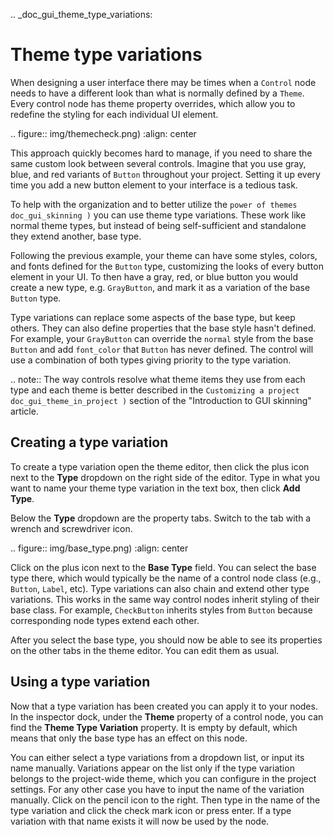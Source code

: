 .. _doc_gui_theme_type_variations:

Theme type variations
=====================

When designing a user interface there may be times when a `Control` node
needs to have a different look than what is normally defined by a `Theme`.
Every control node has theme property overrides, which allow you to redefine the styling for
each individual UI element.

.. figure:: img/themecheck.png)
   :align: center

This approach quickly becomes hard to manage, if you need to share the same custom look
between several controls. Imagine that you use gray, blue, and red variants of `Button`
throughout your project. Setting it up every time you add a new button element to your interface
is a tedious task.

To help with the organization and to better utilize the `power of themes doc_gui_skinning )`
you can use theme type variations. These work like normal theme types, but instead
of being self-sufficient and standalone they extend another, base type.

Following the previous example, your theme can have some styles, colors, and fonts
defined for the `Button` type, customizing the looks of every button element in your UI.
To then have a gray, red, or blue button you would create a new type, e.g. `GrayButton`, and
mark it as a variation of the base `Button` type.

Type variations can replace some aspects of the base type, but keep others.
They can also define properties that the base style hasn't defined. For example,
your `GrayButton` can override the `normal` style from the base `Button`
and add `font_color` that `Button` has never defined. The control will use
a combination of both types giving priority to the type variation.

.. note::
   The way controls resolve what theme items they use from each type and each
   theme is better described in the `Customizing a project doc_gui_theme_in_project )`
   section of the "Introduction to GUI skinning" article.

Creating a type variation
-------------------------

To create a type variation open the theme editor, then click the plus icon
next to the **Type** dropdown on the right side of the editor. Type in what
you want to name your theme type variation in the text box, then click **Add Type**.

Below the **Type** dropdown are the property tabs. Switch to the tab with a wrench
and screwdriver icon.

.. figure:: img/base_type.png)
   :align: center

Click on the plus icon next to the **Base Type** field. You can select the base type
there, which would typically be the name of a control node class (e.g., `Button`, `Label`, etc).
Type variations can also chain and extend other type variations. This works in the
same way control nodes inherit styling of their base class. For example, `CheckButton`
inherits styles from `Button` because corresponding node types extend each other.

After you select the base type, you should now be able to see its properties on the other
tabs in the theme editor. You can edit them as usual.

Using a type variation
----------------------

Now that a type variation has been created you can apply it to your nodes.
In the inspector dock, under the **Theme** property of a control node,
you can find the **Theme Type Variation** property. It is empty by default,
which means that only the base type has an effect on this node.

You can either select a type variations from a dropdown list, or input its name
manually. Variations appear on the list only if the type variation belongs to
the project-wide theme, which you can configure in the project settings. For
any other case you have to input the name of the variation manually. Click on
the pencil icon to the right. Then type in the name of the type variation and click the
check mark icon or press enter. If a type variation with that name exists it
will now be used by the node.
